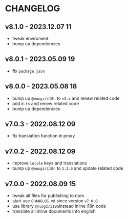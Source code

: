 # CHANGELOG

## v8.1.0 - 2023.12.07 11
* tweak enviroment
* bump up dependencies


## v8.0.1 - 2023.05.09 19
* fix `package.json`


## v8.0.0 - 2023.05.08 18
* bump up `@nuogz/i18n` to `v3.x` and renew related code
* add `d.ts` and renew related code
* bump up dependencies


## v7.0.3 - 2022.08.12 09
* fix translation function in proxy


## v7.0.2 - 2022.08.12 09
* improve `locale` keys and translations
* bump up `@nuogz/i18n` to `1.2.0` and update related code


## v7.0.0 - 2022.08.09 15
* tweak all files for publishing to npm
* start use `CHANGLOG.md` since version `v7.0.0`
* use library `@nuogz/i18n`instead inline i18n code
* translate all inline documents info english
